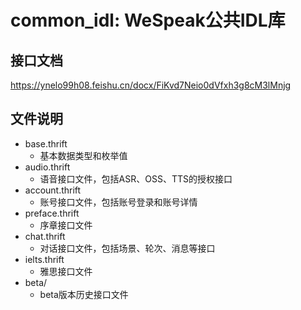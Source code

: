 # common_idl: WeSpeak公共IDL库

## 接口文档

https://ynelo99h08.feishu.cn/docx/FiKvd7Neio0dVfxh3g8cM3lMnjg

## 文件说明

- base.thrift
  - 基本数据类型和枚举值
- audio.thrift
  - 语音接口文件，包括ASR、OSS、TTS的授权接口
- account.thrift
  - 账号接口文件，包括账号登录和账号详情
- preface.thrift
  - 序章接口文件
- chat.thrift
  - 对话接口文件，包括场景、轮次、消息等接口
- ielts.thrift
  - 雅思接口文件
- beta/
  - beta版本历史接口文件